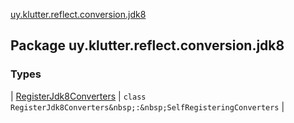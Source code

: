 [uy.klutter.reflect.conversion.jdk8](.)


## Package uy.klutter.reflect.conversion.jdk8


### Types


| [RegisterJdk8Converters](-register-jdk8-converters/index.md) | `class RegisterJdk8Converters&nbsp;:&nbsp;SelfRegisteringConverters` |

